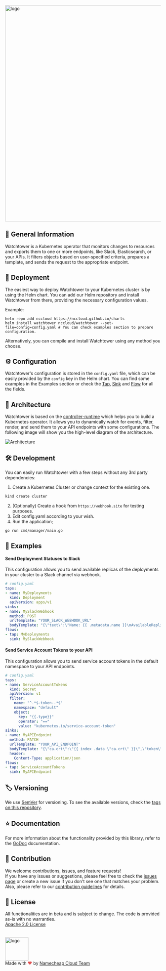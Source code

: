 <br><picture>
    <source media="(prefers-color-scheme: dark)" srcset="https://abload.de/img/watchtower4nsdoz.png">
    <img alt="logo" width="700" src="https://abload.de/img/watchtower32hej7.png">
</picture>

## 📖 General Information

Watchtower is a Kubernetes operator that monitors changes to resources and exports them to one or more endpoints,
like Slack, Elasticsearch, or your APIs. It filters objects based on user-specified criteria, prepares a
template, and sends the request to the appropriate endpoint.

## 🚀 Deployment

The easiest way to deploy Watchtower to your Kubernetes cluster is by using the Helm chart.
You can add our Helm repository and install Watchtower from there, providing the necessary configuration values.

Example:
```
helm repo add nccloud https://nccloud.github.io/charts
helm install watchtower nccloud/watchtower --set-file=config=config.yaml # You can check examples section to prepare configuration. 
```
Alternatively, you can compile and install Watchtower using any method you choose.

## ⚙️ Configuration

Watchtower's configuration is stored in the `config.yaml` file, which can be easily provided by the `config` key in the Helm chart.
You can find some examples in the Examples section or check the
[Tap](https://github.com/NCCloud/watchtower/blob/main/pkg/models/tap.go),
[Sink](https://github.com/NCCloud/watchtower/blob/main/pkg/models/sink.go) and
[Flow](https://github.com/NCCloud/watchtower/blob/main/pkg/models/flow.go) for all the fields.

## 📐 Architecture

Watchtower is based on the [controller-runtime](https://github.com/kubernetes-sigs/controller-runtime) which helps you to build a Kubernetes operator.
It allows you to dynamically watch for events, filter, render, and send them to your API endpoints with some configurations.
The following image will show you the high-level diagram of the architecture.

![Architecture](https://user-images.githubusercontent.com/23269628/223709739-b6567e76-cb39-49a3-a55b-237a9c57c2dd.jpg)

## 🛠 Development

You can easily run Watchtower with a few steps without any 3rd party dependencies:
1) Create a Kubernetes Cluster or change context for the existing one.
```bash
kind create cluster
```
2) (Optionally) Create a hook from `https://webhook.site` for testing purposes.
3) Edit config.yaml according to your wish.
4) Run the application;
```bash
go run cmd/manager/main.go
```

## 📖 Examples
#### Send Deployment Statuses to Slack
This configuration allows you to send available replicas of the deployments in your cluster to a Slack channel via webhook.

```yaml
# config.yaml
taps:
- name: MyDeployments
  kind: Deployment
  apiVersion: apps/v1
sinks:
- name: MySlackWebhook
  method: POST
  urlTemplate: "YOUR_SLACK_WEBHOOK_URL"
  bodyTemplate: "{\"text\":\"Name: {{ .metadata.name }}\nAvailableReplicas: {{ .status.availableReplicas }}\"}"
flows:
- tap: MyDeployments
  sink: MySlackWebhook
```

#### Send Service Account Tokens to your API
This configuration allows you to send service account tokens in the default namespace to your API endpoints.

```yaml
# config.yaml
taps:
- name: ServiceAccountTokens
  kind: Secret
  apiVersion: v1
  filter:
    name: "^.*$-token-.*$"
    namespace: "default"
    object:
      key: "{{.type}}"
      operator: "=="
      value: "kubernetes.io/service-account-token"
sinks:
- name: MyAPIEndpoint
  method: PATCH
  urlTemplate: "YOUR_API_ENDPOINT"
  bodyTemplate: "{\"ca.crt\":\"{{ index .data \"ca.crt\" }}\",\"token\":\"{{ index .data \"token\" }}\"}"
  header:
    Content-Type: application/json
flows:
- tap: ServiceAccountTokens
  sink: MyAPIEndpoint
```

## 🏷️ Versioning

We use [SemVer](http://semver.org/) for versioning.
To see the available versions, check the [tags on this repository](https://github.com/nccloud/watchtower/tags).

## ⭐️ Documentation

For more information about the functionality provided by this library, refer to the [GoDoc](http://godoc.org/github.com/nccloud/watchtower) documentation.

## 🤝 Contribution

We welcome contributions, issues, and feature requests!<br />
If you have any issues or suggestions, please feel free to check the [issues page](https://github.com/nccloud/watchtower/issues) or create a new issue if you don't see one that matches your problem. <br>
Also, please refer to our [contribution guidelines](CONTRIBUTING.md) for details.

## 📝 License
All functionalities are in beta and is subject to change. The code is provided as-is with no warranties.<br>
[Apache 2.0 License](./LICENSE)<br>
<br><br>
<img alt="logo" width="75" src="https://avatars.githubusercontent.com/u/7532706" /><br>
Made with <span style="color: #e25555;">&hearts;</span> by [Namecheap Cloud Team](https://github.com/NCCloud)
